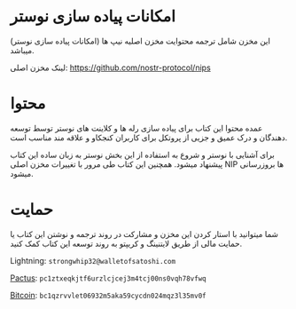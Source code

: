 # امکانات پیاده سازی نوستر

این مخزن شامل ترجمه محتوایت مخزن اصلیه نیپ ها (امکانات پیاده سازی نوستر) میباشد.

لینک مخزن اصلی:
https://github.com/nostr-protocol/nips

# محتوا

عمده محتوا این کتاب برای پیاده سازی رله ها و کلاینت های نوستر توسط توسعه دهندگان و درک عمیق و جزیی از پروتکل برای کاربران کنجکاو و علاقه مند مناسب است.

برای آشنایی با نوستر و شروع به استفاده از این بخش نوستر به زبان ساده این کتاب پیشنهاد میشود. همچنین این کتاب طی مرور با تغییرات مخزن اصلی NIP ها بروزرسانی میشود.

# حمایت

شما میتوانید با استار کردن این مخزن و مشارکت در روند ترجمه و نوشتن این کتاب یا حمایت مالی از طریق لایتنینگ و کریپتو به روند توسعه این کتاب کمک کنید.

Lightning: `strongwhip32@walletofsatoshi.com`

[Pactus](https://pactus.org): `pc1ztxeqkjtf6urzlcjcej3m4tcj00ns0vqh78vfwq`

[Bitcoin](https://bitocin.org): `bc1qzrvvlet06932m5aka59cycdn024mqz3l35mv0f`
